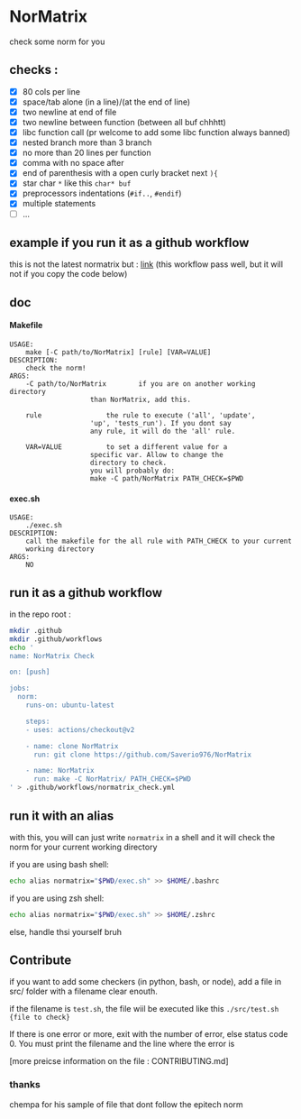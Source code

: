 # NorMatrix
check some norm for you

## checks :

- [x] 80 cols per line
- [x] space/tab alone (in a line)/(at the end of line)
- [x] two newline at end of file
- [x] two newline between function (between all buf chhhtt)
- [x] libc function call (pr welcome to add some libc function always banned)
- [x] nested branch more than 3 branch
- [x] no more than 20 lines per function
- [x] comma with no space after
- [x] end of parenthesis with a open curly bracket next `){`
- [x] star char `*` like this `char* buf`
- [x] preprocessors indentations (`#if..`, `#endif`)
- [x] multiple statements
- [ ] ...

## example if you run it as a github workflow
this is not the latest normatrix but :
[link](https://github.com/Saverio976/NorMatrix/runs/4702369332?check_suite_focus=true)
(this workflow pass well, but it will not if you copy the code below)

## doc
#### Makefile
```
USAGE:
	make [-C path/to/NorMatrix] [rule] [VAR=VALUE]
DESCRIPTION:
	check the norm!
ARGS:
	-C path/to/NorMatrix		if you are on another working directory
					than NorMatrix, add this.

	rule				the rule to execute ('all', 'update',
					'up', 'tests_run'). If you dont say
					any rule, it will do the 'all' rule.

	VAR=VALUE			to set a different value for a
					specific var. Allow to change the
					directory to check.
					you will probably do:
					make -C path/NorMatrix PATH_CHECK=$PWD
```
#### exec.sh
```
USAGE:
	./exec.sh
DESCRIPTION:
	call the makefile for the all rule with PATH_CHECK to your current
	working directory
ARGS:
	NO
```

## run it as a github workflow
in the repo root :
```bash
mkdir .github
mkdir .github/workflows
echo '
name: NorMatrix Check

on: [push]

jobs:
  norm:
    runs-on: ubuntu-latest

    steps:
    - uses: actions/checkout@v2

    - name: clone NorMatrix
      run: git clone https://github.com/Saverio976/NorMatrix

    - name: NorMatrix
      run: make -C NorMatrix/ PATH_CHECK=$PWD
' > .github/workflows/normatrix_check.yml
```

## run it with an alias
with this, you will can just write `normatrix` in a shell and it will check
the norm for your current working directory

if you are using bash shell:
```bash
echo alias normatrix="$PWD/exec.sh" >> $HOME/.bashrc
```
if you are using zsh shell:
```bash
echo alias normatrix="$PWD/exec.sh" >> $HOME/.zshrc
```
else, handle thsi yourself bruh

## Contribute
if you want to add some checkers (in python, bash, or node),
add a file in src/ folder with a filename clear enouth.

if the filename is `test.sh`, the file wiil be executed like this `./src/test.sh {file to check}`

If there is one error or more, exit with the number of error, else 
status code 0. You must print the filename and the line where the error is

[more preicse information on the file : CONTRIBUTING.md]

### thanks

chempa for his sample of file that dont follow the epitech norm
